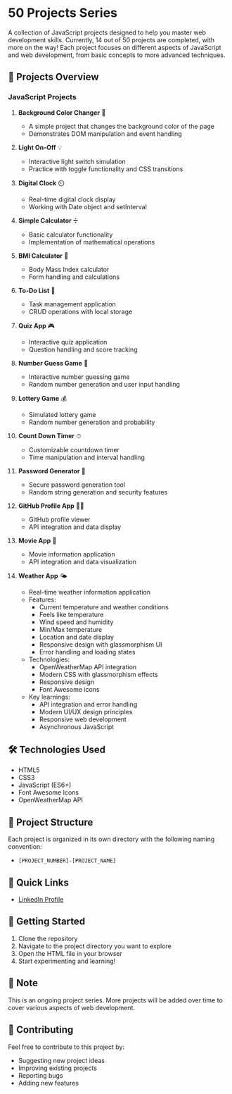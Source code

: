 # 50 Projects Series

A collection of JavaScript projects designed to help you master web development skills. Currently, 14 out of 50 projects are completed, with more on the way! Each project focuses on different aspects of JavaScript and web development, from basic concepts to more advanced techniques.



## 🚀 Projects Overview

### JavaScript Projects

1. **Background Color Changer** 🎨
   - A simple project that changes the background color of the page
   - Demonstrates DOM manipulation and event handling

2. **Light On-Off** 💡
   - Interactive light switch simulation
   - Practice with toggle functionality and CSS transitions

3. **Digital Clock** ⏲️
   - Real-time digital clock display
   - Working with Date object and setInterval

4. **Simple Calculator** ➗
   - Basic calculator functionality
   - Implementation of mathematical operations

5. **BMI Calculator** 🧮
   - Body Mass Index calculator
   - Form handling and calculations

6. **To-Do List** 📝
   - Task management application
   - CRUD operations with local storage

7. **Quiz App** 🎮
   - Interactive quiz application
   - Question handling and score tracking

8. **Number Guess Game** 🤔
   - Interactive number guessing game
   - Random number generation and user input handling

9. **Lottery Game** 💰
   - Simulated lottery game
   - Random number generation and probability

10. **Count Down Timer** ⏱
    - Customizable countdown timer
    - Time manipulation and interval handling

11. **Password Generator** 🔑
    - Secure password generation tool
    - Random string generation and security features

12. **GitHub Profile App** 👩‍🎓
    - GitHub profile viewer
    - API integration and data display

13. **Movie App** 🎥
    - Movie information application
    - API integration and data visualization

14. **Weather App** 🌤️
    - Real-time weather information application
    - Features:
      - Current temperature and weather conditions
      - Feels like temperature
      - Wind speed and humidity
      - Min/Max temperature
      - Location and date display
      - Responsive design with glassmorphism UI
      - Error handling and loading states
    - Technologies:
      - OpenWeatherMap API integration
      - Modern CSS with glassmorphism effects
      - Responsive design
      - Font Awesome icons
    - Key learnings:
      - API integration and error handling
      - Modern UI/UX design principles
      - Responsive web development
      - Asynchronous JavaScript

## 🛠️ Technologies Used

- HTML5
- CSS3
- JavaScript (ES6+)
- Font Awesome Icons
- OpenWeatherMap API

## 📁 Project Structure

Each project is organized in its own directory with the following naming convention:
- `[PROJECT_NUMBER]-[PROJECT_NAME]`

## 🔗 Quick Links

- [LinkedIn Profile](https://www.linkedin.com/in/priyanshusoyal)

## 🚀 Getting Started

1. Clone the repository
2. Navigate to the project directory you want to explore
3. Open the HTML file in your browser
4. Start experimenting and learning!

## 📝 Note

This is an ongoing project series. More projects will be added over time to cover various aspects of web development.

## 🤝 Contributing

Feel free to contribute to this project by:
- Suggesting new project ideas
- Improving existing projects
- Reporting bugs
- Adding new features